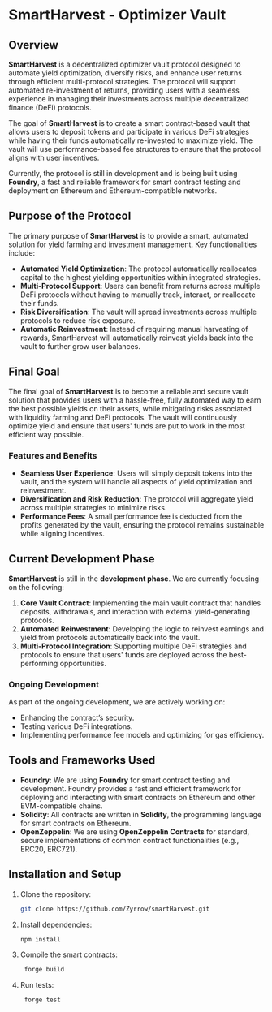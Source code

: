 # SmartHarvest - Optimizer Vault

## Overview

**SmartHarvest** is a decentralized optimizer vault protocol designed to automate yield optimization, diversify risks, and enhance user returns through efficient multi-protocol strategies. The protocol will support automated re-investment of returns, providing users with a seamless experience in managing their investments across multiple decentralized finance (DeFi) protocols.

The goal of **SmartHarvest** is to create a smart contract-based vault that allows users to deposit tokens and participate in various DeFi strategies while having their funds automatically re-invested to maximize yield. The vault will use performance-based fee structures to ensure that the protocol aligns with user incentives.

Currently, the protocol is still in development and is being built using **Foundry**, a fast and reliable framework for smart contract testing and deployment on Ethereum and Ethereum-compatible networks.

## Purpose of the Protocol

The primary purpose of **SmartHarvest** is to provide a smart, automated solution for yield farming and investment management. Key functionalities include:

- **Automated Yield Optimization**: The protocol automatically reallocates capital to the highest yielding opportunities within integrated strategies.
- **Multi-Protocol Support**: Users can benefit from returns across multiple DeFi protocols without having to manually track, interact, or reallocate their funds.
- **Risk Diversification**: The vault will spread investments across multiple protocols to reduce risk exposure.
- **Automatic Reinvestment**: Instead of requiring manual harvesting of rewards, SmartHarvest will automatically reinvest yields back into the vault to further grow user balances.

## Final Goal

The final goal of **SmartHarvest** is to become a reliable and secure vault solution that provides users with a hassle-free, fully automated way to earn the best possible yields on their assets, while mitigating risks associated with liquidity farming and DeFi protocols. The vault will continuously optimize yield and ensure that users' funds are put to work in the most efficient way possible.

### Features and Benefits

- **Seamless User Experience**: Users will simply deposit tokens into the vault, and the system will handle all aspects of yield optimization and reinvestment.
- **Diversification and Risk Reduction**: The protocol will aggregate yield across multiple strategies to minimize risks.
- **Performance Fees**: A small performance fee is deducted from the profits generated by the vault, ensuring the protocol remains sustainable while aligning incentives.

## Current Development Phase

**SmartHarvest** is still in the **development phase**. We are currently focusing on the following:

1. **Core Vault Contract**: Implementing the main vault contract that handles deposits, withdrawals, and interaction with external yield-generating protocols.
2. **Automated Reinvestment**: Developing the logic to reinvest earnings and yield from protocols automatically back into the vault.
3. **Multi-Protocol Integration**: Supporting multiple DeFi strategies and protocols to ensure that users' funds are deployed across the best-performing opportunities.

### Ongoing Development

As part of the ongoing development, we are actively working on:

- Enhancing the contract’s security.
- Testing various DeFi integrations.
- Implementing performance fee models and optimizing for gas efficiency.

## Tools and Frameworks Used

- **Foundry**: We are using **Foundry** for smart contract testing and development. Foundry provides a fast and efficient framework for deploying and interacting with smart contracts on Ethereum and other EVM-compatible chains.
- **Solidity**: All contracts are written in **Solidity**, the programming language for smart contracts on Ethereum.
- **OpenZeppelin**: We are using **OpenZeppelin Contracts** for standard, secure implementations of common contract functionalities (e.g., ERC20, ERC721).

## Installation and Setup

1. Clone the repository:

   ```bash
   git clone https://github.com/Zyrrow/smartHarvest.git

   ```

2. Install dependencies:

   ```bash
   npm install

   ```

3. Compile the smart contracts:

   ```bash
    forge build

   ```

4. Run tests:

   ```bash
    forge test

   ```
